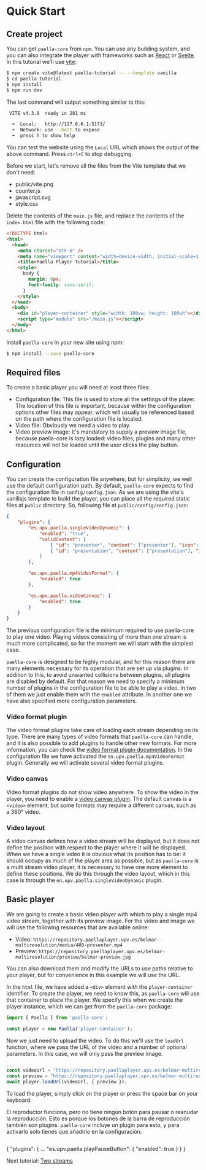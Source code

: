 # Quick Start

## Create project

You can get `paella-core` from `npm`. You can use any building system, and you can also integrate the player with frameworks such as [React](https://es.react.dev) or [Svelte](https://svelte.dev). In this tutorial we'll use [vite](https://vitejs.dev):

```sh
$ npm create vite@latest paella-tutorial -- --template vanilla
$ cd paella-tutorial
$ npm install
$ npm run dev
```

The last command will output something similar to this:

```sh
 VITE v4.3.9  ready in 281 ms

  ➜  Local:   http://127.0.0.1:5173/
  ➜  Network: use --host to expose
  ➜  press h to show help
```

You can test the website using the `Local` URL which shows the output of the above command. Press `ctrl+C` to stop debugging.

Before we start, let's remove all the files from the Vite template that we don't need:

- public/vite.png
- counter.js
- javascript.svg
- style.css

Delete the contents of the `main.js` file, and replace the contents of the `index.html` file with the following code:

```html
<!DOCTYPE html>
<html>
  <head>
    <meta charset="UTF-8" />
    <meta name="viewport" content="width=device-width, initial-scale=1.0" />
    <title>Paella Player Tutorial</title>
    <style>
      body {
        margin: 0px;
        font-family: sans-serif;
      }
    </style>
  </head>
  <body>
    <div id="player-container" style="width: 100vw; height: 100vh"></div>
    <script type="module" src="/main.js"></script>
  </body>
</html>
```

Install `paella-core` in your new site using npm:

```sh
$ npm install --save paella-core
```

## Required files

To create a basic player you will need at least three files:

- Configuration file: This file is used to store all the settings of the player. The location of this file is important, because within the configuration options other files may appear, which will usually be referenced based on the path where the configuration file is located.
- Video file: Obviously we need a video to play.
- Video preview image: It's mandatory to supply a preview image file, because paella-core is lazy loaded: video files, plugins and many other resources will not be loaded until the user clicks the play button.

## Configuration 

You can create the configuration file anywhere, but for simplicity, we well use the default configuration path. By default, `paella-core` expects to find the configuration file in `config/config.json`. As we are using the vite's vanillajs template to build the player, you can place all the required static files at `public` directory. So, following file at `public/config/config.json`:

```json
{
    "plugins": {
        "es.upv.paella.singleVideoDynamic": {
            "enabled": "true",
            "validContent": [
                { "id": "presenter", "content": ["presenter"], "icon": "", "title": "Presenter" },
                { "id": "presentation", "content": ["presentation"], "icon": "", "title": "Presentation" }
            ]
        },

        "es.upv.paella.mp4VideoFormat": {
            "enabled": true
        },

        "es.upv.paella.videoCanvas": {
            "enabled": true
        }
    }
}
```

The previous configuration file is the minimum required to use paella-core to play one video. Playing videos consisting of more than one stream is much more complicated, so for the moment we will start with the simplest case.

`paella-core` is designed to be highly modular, and for this reason there are many elements necessary for its operation that are set up via plugins. In addition to this, to avoid unwanted collisions between plugins, all plugins are disabled by default. For that reason we need to specify a minimum number of plugins in the configuration file to be able to play a video. In two of them we just enable them with the `enabled` attribute. In another one we have also specified more configuration parameters.

### Video format plugin

The video format plugins take care of loading each stream depending on its type. There are many types of video formats that `paella-core` can handle, and it is also possible to add plugins to handle other new formats. For more information, you can check the [video format plugin documentation](../video_plugin.md). In the configuration file we have activated the `en.upv.paella.mp4VideoFormat` plugin. Generally we will activate several video format plugins.

### Video canvas

Video format plugins do not show video anywhere. To show the video in the player, you need to enable a [video canvas plugin](../video_canvas_plugin.md). The default canvas is a `<video>` element, but some formats may require a different canvas, such as a 360° video.

### Video layout

A video canvas defines how a video stream will be displayed, but it does not define the position with respect to the player where it will be displayed. When we have a single video it is obvious what its position has to be: it should occupy as much of the player area as possible, but as `paella-core` is a multi stream video player, it is necessary to have one more element to define these positions. We do this through the video layout, which in this case is through the `en.upv.paella.singleVideoDynamic` plugin.


## Basic player

We are going to create a basic video player with which to play a single mp4 video stream, together with its preview image. For the video and image we will use the following resources that are available online:

- Video: `https://repository.paellaplayer.upv.es/belmar-multiresolution/media/480-presenter.mp4`
- Preview: `https://repository.paellaplayer.upv.es/belmar-multiresolution/preview/belmar-preview.jpg`

You can also download them and modify the URLs to use paths relative to your player, but for convenience in this example we will use the URL.

In the `html` file, we have added a `<div>` element with the `player-container` identifier. To create the player, we need to know this, as `paella-core` will use that container to place the player. We specify this when we create the player instance, which we can get from the `paella-core` package:

```js
import { Paella } from 'paella-core';

const player = new Paella('player-container');
```

Now we just need to upload the video. To do this we'll use the `loadUrl` function, where we pass the URL of the video and a number of optional parameters. In this case, we will only pass the preview image.

```js
...
const videoUrl = "https://repository.paellaplayer.upv.es/belmar-multiresolution/media/480-presenter.mp4";
const preview = "https://repository.paellaplayer.upv.es/belmar-multiresolution/preview/belmar-preview.jpg";
await player.loadUrl(videoUrl, { preview });
```

To load the player, simply click on the player or press the space bar on your keyboard. 

El reproductor funciona, pero no tiene ningún botón para pausar o reanudar la reproducción. Esto es porque los botones de la barra de reproducción también son plugins. `paella-core` incluye un plugin para esto, y para activarlo solo tienes que añadirlo en la configuración:

```json
```
{
  "plugins": {
    ...
    "es.upv.paella.playPauseButton": {
      "enabled": true
    }
  }
}

 
Next tutorial: [Two streams](two_streams.md)